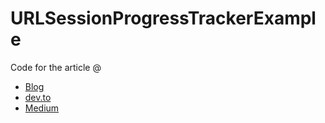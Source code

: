 # URLSessionProgressTrackerExample

Code for the article @
- [Blog](https://shawonashraf.me/blog/urlsession-download-progress/)
- [dev.to](https://dev.to/shawonashraf/tracking-download-progress-with-urlsessiondownloaddelegate-9io)
- [Medium](https://medium.com/@shawonashraf/tracking-download-progress-with-urlsessiondownloaddelegate-5174147009f)
